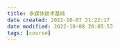 ```yaml
---
title: 多媒体技术基础
date created: 2022-10-07 21:22:17
date modified: 2022-10-08 20:05:53
tags: [course]
---
```

